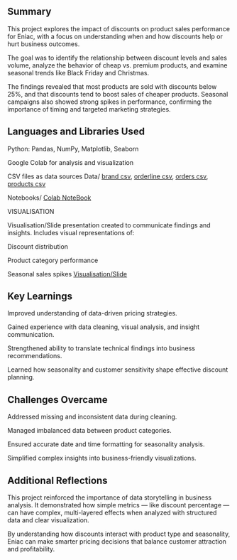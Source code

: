 ## Summary
This project explores the impact of discounts on product sales performance for Eniac, with a focus on understanding when and how discounts help or hurt business outcomes.

The goal was to identify the relationship between discount levels and sales volume, analyze the behavior of cheap vs. premium products, and examine seasonal trends like Black Friday and Christmas.

The findings revealed that most products are sold with discounts below 25%, and that discounts tend to boost sales of cheaper products. Seasonal campaigns also showed strong spikes in performance, confirming the importance of timing and targeted marketing strategies.
## Languages and Libraries Used
Python: Pandas, NumPy, Matplotlib, Seaborn

Google Colab for analysis and visualization

CSV files as data sources
Data/
[brand csv](https://drive.google.com/file/d/1HW8JbeJq2f5XfGFJp0oLDQhBtuwLtuup/view?usp=sharing "brand csv"),
[orderline csv](https://drive.google.com/file/d/1ZY0oUkNaje6bVNQxeU1vbLEvI4zNURf7/view?usp=sharing "orderline csv"),
[orders csv](https://drive.google.com/file/d/1A0fVNDplcT8z3QydM46FwIFe6CcI1QUT/view?usp=sharing "orders csv"),
[products csv](https://drive.google.com/file/d/1Of1t69wyShCZQ8Vx1YeBvZzuQE8qWvyx/view?usp=sharing "products csv")

Notebooks/
[Colab NoteBook](https://colab.research.google.com/drive/1LV0ivep1PsK7-cOxGFKY2maCWs5eBBbq?usp=sharing "Colab NoteBook")

 VISUALISATION

Visualisation/Slide presentation created to communicate findings and insights.
Includes visual representations of:

Discount distribution

Product category performance

Seasonal sales spikes
[Visualisation/Slide](https://docs.google.com/presentation/d/1iTJx_3e7lEE64SNmQz-1Wi6asperRanoy5YXYFCSv9Y/edit?slide=id.g38098043384_0_317#slide=id.g38098043384_0_317 "Visualisation/Slide")

## Key Learnings
Improved understanding of data-driven pricing strategies.

Gained experience with data cleaning, visual analysis, and insight communication.

Strengthened ability to translate technical findings into business recommendations.

Learned how seasonality and customer sensitivity shape effective discount planning.
## Challenges Overcame
Addressed missing and inconsistent data during cleaning.

Managed imbalanced data between product categories.

Ensured accurate date and time formatting for seasonality analysis.

Simplified complex insights into business-friendly visualizations.
## Additional Reflections
This project reinforced the importance of data storytelling in business analysis.
It demonstrated how simple metrics — like discount percentage — can have complex, multi-layered effects when analyzed with structured data and clear visualization.

By understanding how discounts interact with product type and seasonality, Eniac can make smarter pricing decisions that balance customer attraction and profitability.
